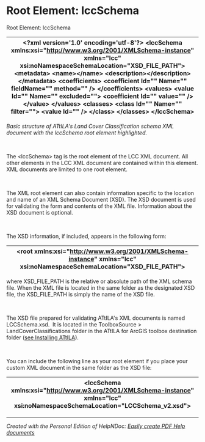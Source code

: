 # Root Element: lccSchema

Root Element: lccSchema

| \<?xml version='1.0' encoding='utf-8'?\> \<lccSchema xmlns:xsi="http://www.w3.org/2001/XMLSchema-instance" xmlns="lcc" xsi:noNamespaceSchemaLocation="XSD\_FILE\_PATH"\> \<metadata\> \<name\>\</name\> \<description\>\</description\> \</metadata\> \<coefficients\> \<coefficient Id="" Name="" fieldName="" method="" /\> \</coefficients\> \<values\> \<value Id="" Name="" excluded=""\> \<coefficient Id="" value="" /\> \</value\> \</values\> \<classes\> \<class Id="" Name="" filter=""\> \<value Id="" /\> \</class\> \</classes\> \</lccSchema\> |
| --- |


*Basic structure of ATtILA's Land Cover Classification schema XML document with the lccSchema root element highlighted.*

&nbsp;

The \<lccSchema\> tag is the root element of the LCC XML document. All other elements in the LCC XML document are contained within this element. XML documents are limited to one root element.&nbsp;

&nbsp;

The XML root element can also contain information specific to the location and name of an XML Schema Document (XSD). The XSD document is used for validating the form and contents of the XML file. Information about the XSD document is optional.

&nbsp;

The XSD information, if included, appears in the following form:

| \<root xmlns:xsi="http://www.w3.org/2001/XMLSchema-instance" xmlns="lcc" xsi:noNamespaceSchemaLocation="XSD\_FILE\_PATH"\> |
| --- |


where XSD\_FILE\_PATH is the relative or absolute path of the XML schema file. When the XML file is located in the same folder as the designated XSD file, the XSD\_FILE\_PATH is simply the name of the XSD file.

&nbsp;

The XSD file prepared for validating ATtILA's XML documents is named LCCSchema.xsd.&nbsp; It is located in the ToolboxSource \> LandCoverClassifications folder in the ATtILA for ArcGIS toolbox destination folder ([see Installing ATtILA](<InstallingATtILA.md>)).

&nbsp;

You can include the following line as your root element if you place your custom XML document in the same folder as the XSD file:

| \<lccSchema xmlns:xsi="http://www.w3.org/2001/XMLSchema-instance" xmlns="lcc" xsi:noNamespaceSchemaLocation="LCCSchema\_v2.xsd"\> |
| --- |



***
_Created with the Personal Edition of HelpNDoc: [Easily create PDF Help documents](<https://www.helpndoc.com/feature-tour>)_
